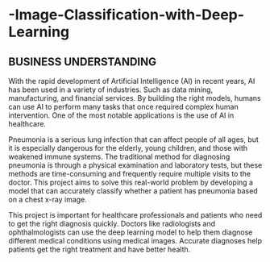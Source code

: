 # -Image-Classification-with-Deep-Learning
## BUSINESS UNDERSTANDING
With the rapid development of Artificial Intelligence (AI) in recent years, AI has been used in a variety of industries. Such as data mining, manufacturing, and financial services. By building the right models, humans can use AI to perform many tasks that once required complex human intervention. One of the most notable applications is the use of AI in healthcare.

Pneumonia is a serious lung infection that can affect people of all ages, but it is especially dangerous for the elderly, young children, and those with weakened immune systems. The traditional method for diagnosing pneumonia is through a physical examination and laboratory tests, but these methods are time-consuming and frequently require multiple visits to the doctor. This project aims to solve this real-world problem by developing a model that can accurately classify whether a patient has pneumonia based on a chest x-ray image.

This project is important for healthcare professionals and patients who need to get the right diagnosis quickly. Doctors like radiologists and ophthalmologists can use the deep learning model to help them diagnose different medical conditions using medical images. Accurate diagnoses help patients get the right treatment and have better health.
